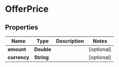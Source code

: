 # OfferPrice

## Properties
Name | Type | Description | Notes
------------ | ------------- | ------------- | -------------
**amount** | **Double** |  |  [optional]
**currency** | **String** |  |  [optional]
